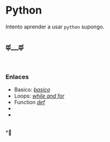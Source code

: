 # Python
Intento aprender a usar `python` supongo.

## ಥ﹏ಥ
<br />

### Enlaces
-  Basico: [*basico*](docs/basico.md)
-  Loops: [*while and for*](docs/loops.md)
-  Function [*def*](docs/function.md)  
-  
-  

</br>
 *👋
